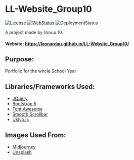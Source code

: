 
# LL-Website_Group10

[![License](https://img.shields.io/github/license/LeonardAu/LL-Website_Group10?label=LICENSE)](https://github.com/LeonardAu/LL-Website_Group10/blob/main/LICENSE)
[![WebStatus](https://img.shields.io/website?down_message=offline&label=website%20status&up_message=active&url=https%3A%2F%2Fleonardau.github.io%2FLL-Website_Group10%2F)](https://leonardau.github.io/LL-Website_Group10/)
![DeploymentStatus](https://img.shields.io/github/deployments/LeonardAu/LL-Website_Group10/github-pages?label=deployment%20status)
  
 A project made by Group 10.
 
 #### Website: https://leonardau.github.io/LL-Website_Group10/


## Purpose:
Portfolio for the whole School Year

## Libraries/Frameworks Used:

- [JQuery](https://jquery.com/)
- [Bootstrap 5](https://getbootstrap.com/)
- [Font Awesome](https://fontawesome.com/)
- [Smooth Scrollbar](https://github.com/idiotWu/smooth-scrollbar)
- [Ukiyo.js](https://github.com/yitengjun/ukiyo-js)

## Images Used From:
- [Midjourney](https://www.midjourney.com/)
- [Unsplash](https://unsplash.com/)

